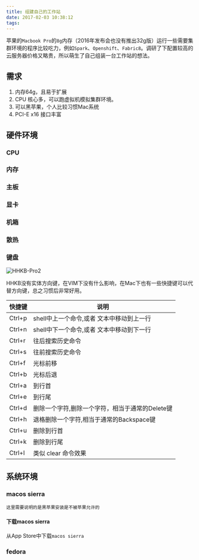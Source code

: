 ```yaml
---
title: 组建自己的工作站
date: 2017-02-03 10:38:12
tags: 
---
```


苹果的`Macbook Pro`的`8g`内存（2016年发布会也没有推出32g版）运行一些需要集群环境的程序比较吃力，例如`Spark`、`Openshift`、`Fabric8`。调研了下配置较高的云服务器价格又略贵，所以萌生了自己组装一台工作站的想法。

## 需求

1. 内存64g，且易于扩展
2. CPU 核心多，可以跑虚拟机模拟集群环境。
3. 可以黑苹果，个人比较习惯Mac系统
4. PCI-E x16 接口丰富

## 硬件环境

### CPU

### 内存

### 主板

### 显卡

### 机箱

### 散热

### 键盘

![HHKB-Pro2](/images/hhkb-keyboard.jpg)

HHKB没有实体方向键，在VIM下没有什么影响，在Mac下也有一些快捷键可以代替方向键，总之习惯后非常好用。

快捷键 | 说明
-------|-----
Ctrl+p | shell中上一个命令,或者 文本中移动到上一行
Ctrl+n | shell中下一个命令,或者 文本中移动到下一行
Ctrl+r | 往后搜索历史命令
Ctrl+s | 往前搜索历史命令
Ctrl+f | 光标前移
Ctrl+b | 光标后退
Ctrl+a | 到行首
Ctrl+e | 到行尾
Ctrl+d | 删除一个字符,删除一个字符，相当于通常的Delete键
Ctrl+h | 退格删除一个字符,相当于通常的Backspace键
Ctrl+u | 删除到行首
Ctrl+k | 删除到行尾
Ctrl+l | 类似 clear 命令效果

## 系统环境

### macos sierra

    这里需要说明的是黑苹果安装是不被苹果允许的

#### 下载macos sierra

从App Store中下载`macos sierra`

### fedora

